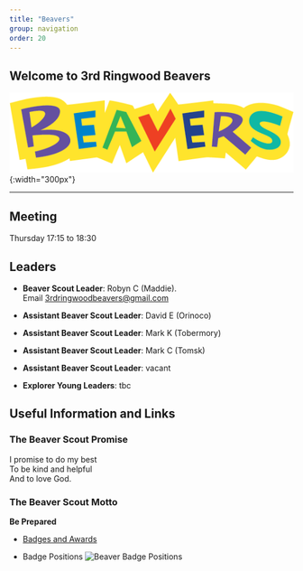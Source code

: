 ```yaml
---
title: "Beavers"
group: navigation
order: 20
---
```


## Welcome to 3rd Ringwood Beavers

![](/assets/img/scouts/Beaver_RGB_multi.png){:width="300px"}

---

## Meeting

Thursday 17:15 to 18:30

## Leaders

- **Beaver Scout Leader**: Robyn C (Maddie). Email <3rdringwoodbeavers@gmail.com>

* **Assistant Beaver Scout Leader**: David E (Orinoco)

* **Assistant Beaver Scout Leader**: Mark K (Tobermory)

* **Assistant Beaver Scout Leader**: Mark C (Tomsk)

* **Assistant Beaver Scout Leader**: vacant

* **Explorer Young Leaders**: tbc

## Useful Information and Links

### The Beaver Scout Promise

I promise to do my best  
 To be kind and helpful  
 And to love God.

### The Beaver Scout Motto

**Be Prepared**

- [Badges and Awards](http://scouts.org.uk/supportresources/search?cat=11,18 "Beaver Badges")

- Badge Positions
  ![Beaver Badge Positions](https://members.scouts.org.uk/documents/Beaver-Scout-Uniform_Beaver-Scout-Uniform.jpg)

